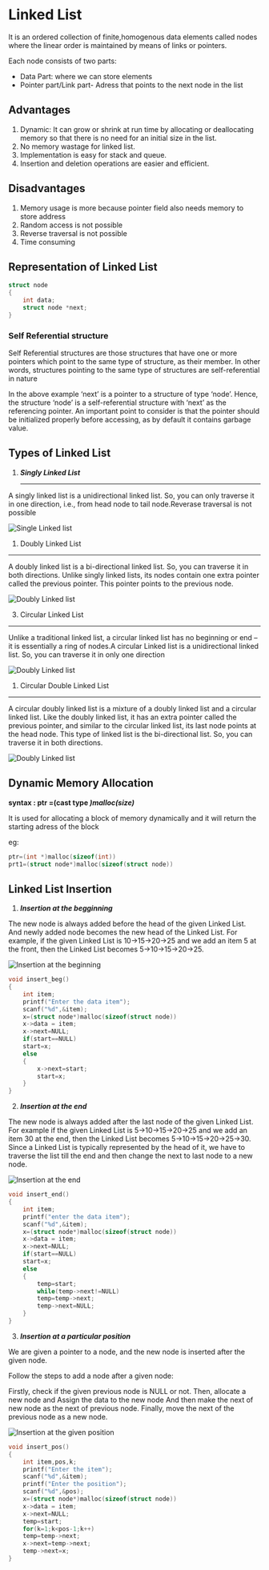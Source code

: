 # Linked List

It is an ordered collection of finite,homogenous data elements called nodes where the linear order is maintained by means of links or pointers.

Each node consists of two parts:
- Data Part: where we can store elements
- Pointer part/Link part- Adress that points to the next node in the list
  
## Advantages

1. Dynamic: It can grow or shrink at run time by allocating or deallocating memory so that there is no need for an initial size in the list.
2. No memory wastage for linked list.
3. Implementation is easy for stack and queue.
4. Insertion and deletion operations are easier and efficient.

## Disadvantages 

1. Memory usage is more because pointer field also needs memory to store address
2. Random access is not possible
3. Reverse traversal is not possible
4. Time consuming


## **Representation of Linked List**

```c
struct node
{
    int data;
    struct node *next;
}
```

### **Self Referential structure**

Self Referential structures are those structures that have one or more pointers which point to the same type of structure, as their member.
In other words, structures pointing to the same type of structures are self-referential in nature


In the above example ‘next’ is a pointer to a structure of type ‘node’. Hence, the structure ‘node’ is a self-referential structure with ‘next’ as the referencing pointer. 
An important point to consider is that the pointer should be initialized properly before accessing, as by default it contains garbage value.

## **Types of Linked List**

1. ***Singly Linked List***
   ***

A singly linked list is a unidirectional linked list. So, you can only traverse it in one direction, i.e., from head node to tail node.Reverase traversal is not possible

![Single Linked list](images\single.png)


1. Doubly Linked List
***

A doubly linked list is a bi-directional linked list. So, you can traverse it in both directions. Unlike singly linked lists, its nodes contain one extra pointer called the previous pointer. This pointer points to the previous node.

![Doubly Linked list](images\double.png)

3. Circular Linked List
***

Unlike a traditional linked list, a circular linked list has no beginning or end – it is essentially a ring of nodes.A circular Linked list is a unidirectional linked list. So, you can traverse it in only one direction

![Doubly Linked list](images\circular.png)

1. Circular Double Linked List
***
  
A circular doubly linked list is a mixture of a doubly linked list and a circular linked list. Like the doubly linked list, it has an extra pointer called the previous pointer, and similar to the circular linked list, its last node points at the head node. This type of linked list is the bi-directional list. So, you can traverse it in both directions.

![Doubly Linked list](images\circular_double.png)


## **Dynamic Memory Allocation**

**syntax : ptr =(cast type *)malloc(size)***

It is used for allocating a block of memory dynamically and it will return the starting adress of the block

eg:
```c
ptr=(int *)malloc(sizeof(int))
prt1=(struct node*)malloc(sizeof(struct node))
```

## **Linked List Insertion** 

1. ***Insertion at the begginning***


The new node is always added before the head of the given Linked List. And newly added node becomes the new head of the Linked List. For example, if the given Linked List is 10->15->20->25 and we add an item 5 at the front, then the Linked List becomes 5->10->15->20->25.


![Insertion at the beginning](images\insert_beg.png)


```c
void insert_beg()
{
    int item;
    printf("Enter the data item");
    scanf("%d",&item);
    x=(struct node*)malloc(sizeof(struct node))
    x->data = item;
    x->next=NULL;
    if(start==NULL)
    start=x;
    else
    {
        x->next=start;
        start=x;
    }
}
```

2. ***Insertion at the end***
   
The new node is always added after the last node of the given Linked List. For example if the given Linked List is 5->10->15->20->25 and we add an item 30 at the end, then the Linked List becomes 5->10->15->20->25->30. 
Since a Linked List is typically represented by the head of it, we have to traverse the list till the end and then change the next to last node to a new node.

![Insertion at the end](images\insert_end.png)

```c
void insert_end()
{
    int item;
    printf("enter the data item");
    scanf("%d",&item);
    x=(struct node*)malloc(sizeof(struct node))
    x->data = item;
    x->next=NULL;
    if(start==NULL)
    start=x;
    else
    {
        temp=start;
        while(temp->next!=NULL)
        temp=temp->next;
        temp->next=NULL;
    }
}
```

3. ***Insertion at a particular position***

We are given a pointer to a node, and the new node is inserted after the given node.

Follow the steps to add a node after a given node:

Firstly, check if the given previous node is NULL or not.
Then, allocate a new node and
Assign the data to the new node
And then make the next of new node as the next of previous node. 
Finally, move the next of the previous node as a new node.

![Insertion at the given position](images\insert_pos.png)

```c
void insert_pos()
{
    int item,pos,k;
    printf("Enter the item");
    scanf("%d",&item);
    printf("Enter the position");
    scanf("%d",&pos);
    x=(struct node*)malloc(sizeof(struct node))
    x->data = item;
    x->next=NULL;
    temp=start;
    for(k=1;k<pos-1;k++)
    temp=temp->next;
    x->next=temp->next;
    temp->next=x;
}
```